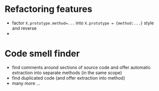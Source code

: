# Refactoring features
- factor `X.prototype.method=...` into `X.prototype = {method:...}` style and reverse
- 

# Code smell finder
- find comments around sections of source code and offer automatic extraction into separate methods (in the same scope)
- find duplicated code (and offer extraction into method)
- many more ...
